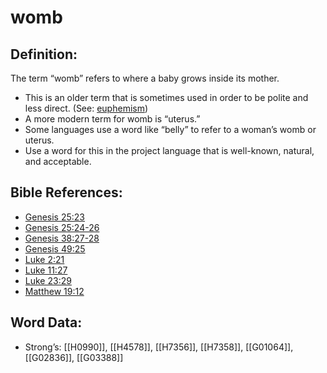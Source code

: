 # womb

## Definition:

The term “womb” refers to where a baby grows inside its mother.

* This is an older term that is sometimes used in order to be polite and less direct. (See: [euphemism](../../translate/figs-euphemism))
* A more modern term for womb is “uterus.”
* Some languages use a word like “belly” to refer to a woman’s womb or uterus.
* Use a word for this in the project language that is well-known, natural, and acceptable.

## Bible References:

* [Genesis 25:23](rc://en/tn/help/gen/25/23)
* [Genesis 25:24-26](rc://en/tn/help/gen/25/24)
* [Genesis 38:27-28](rc://en/tn/help/gen/38/27)
* [Genesis 49:25](rc://en/tn/help/gen/49/25)
* [Luke 2:21](rc://en/tn/help/luk/02/21)
* [Luke 11:27](rc://en/tn/help/luk/11/27)
* [Luke 23:29](rc://en/tn/help/luk/23/29)
* [Matthew 19:12](rc://en/tn/help/mat/19/12)

## Word Data:

* Strong’s: [[H0990]], [[H4578]], [[H7356]], [[H7358]], [[G01064]], [[G02836]], [[G03388]]
